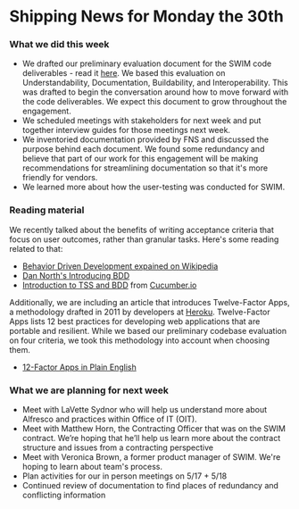 # Shipping News for Monday the 30th

### What we did this week

- We drafted our preliminary evaluation document for the SWIM code deliverables - read it [here](usda-snap-pa/evaluation1.md). We
  based this evaluation on Understandability, Documentation, Buildability, and
  Interoperability. This was drafted to begin the conversation around how to
  move forward with the code deliverables. We expect this document to grow
  throughout the engagement.
- We scheduled meetings with stakeholders for next week and put together interview
  guides for those meetings next week.
- We inventoried documentation provided by FNS and discussed the purpose behind
  each document. We found some redundancy and believe that part of our work for
  this engagement will be making recommendations for streamlining documentation
  so that it's more friendly for vendors.
- We learned more about how the user-testing was conducted for SWIM.

### Reading material
We recently talked about the benefits of writing acceptance criteria that focus on user outcomes, rather than granular tasks. Here's some reading related to that:
- [Behavior Driven Development expained on Wikipedia](https://en.wikipedia.org/wiki/Behavior-driven_development)
- [Dan North's Introducing BDD](https://dannorth.net/introducing-bdd/)
- [Introduction to TSS and BDD](https://cucumber.io/blog/2017/05/15/intro-to-bdd-and-tdd) from [Cucumber.io](cucumber.io)

Additionally, we are including an article that introduces Twelve-Factor Apps, a methodology drafted in 2011 by developers at [Heroku](heroku.com). Twelve-Factor Apps lists 12 best practices for developing web applications that are portable and resilient. While we based our preliminary codebase evaluation on four criteria, we took this methodology into account when choosing them. 
- [12-Factor Apps in Plain English](http://www.clearlytech.com/2014/01/04/12-factor-apps-plain-english/)

### What we are planning for next week

- Meet with LaVette Sydnor who will help us understand more about Alfresco and
  practices within Office of IT (OIT).
- Meet with Matthew Horn, the Contracting Officer that was on the SWIM contract.
  We’re hoping that he’ll help us learn more about the contract structure and
  issues from a contracting perspective
- Meet with Veronica Brown, a former product manager of SWIM. We're hoping to
  learn about team's process.
- Plan activities for our in person meetings on 5/17 + 5/18
- Continued review of documentation to find places of redundancy and conflicting information

